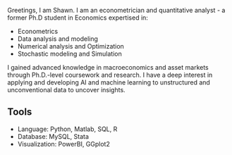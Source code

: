 



Greetings, I am Shawn. I am an econometrician and quantitative analyst - a former Ph.D student in Economics expertised in:
 * Econometrics
 * Data analysis and modeling
 * Numerical analysis and Optimization
 * Stochastic modeling and Simulation
   
I gained advanced knowledge in macroeconomics and asset markets through Ph.D.-level coursework and research. I have a deep interest in applying and developing AI and machine learning to unstructured and unconventional data to uncover insights.


## Tools 
 * Language: Python, Matlab, SQL, R
 * Database: MySQL, Stata
 * Visualization: PowerBI, GGplot2

